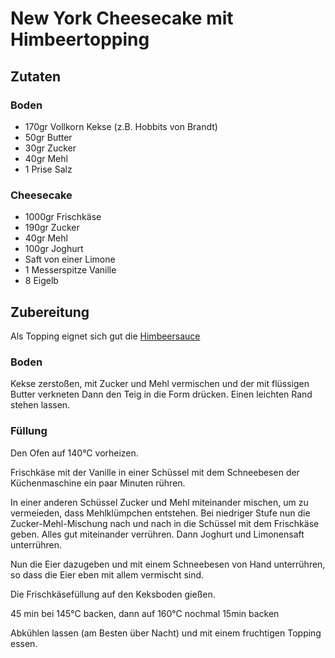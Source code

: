 # New York Cheesecake mit Himbeertopping

## Zutaten

### Boden
- 170gr Vollkorn Kekse (z.B. Hobbits von Brandt)
- 50gr Butter
- 30gr Zucker
- 40gr Mehl
- 1 Prise Salz

### Cheesecake
- 1000gr Frischkäse
- 190gr Zucker
- 40gr Mehl
- 100gr Joghurt
- Saft von einer Limone
- 1 Messerspitze Vanille
- 8 Eigelb

## Zubereitung

Als Topping eignet sich gut die [Himbeersauce](./himbeersauce.md)

### Boden
Kekse zerstoßen, mit Zucker und Mehl vermischen und der mit flüssigen Butter verkneten
Dann den Teig in die Form drücken. Einen leichten Rand stehen lassen.

### Füllung

Den Ofen auf 140°C vorheizen.

Frischkäse mit der Vanille in einer Schüssel mit dem Schneebesen der Küchenmaschine ein paar Minuten rühren.

In einer anderen Schüssel Zucker und Mehl miteinander mischen, um zu vermeieden, dass Mehlklümpchen entstehen. 
Bei niedriger Stufe nun die Zucker-Mehl-Mischung nach und nach in die Schüssel mit dem Frischkäse geben.
Alles gut miteinander verrühren. Dann Joghurt und Limonensaft unterrühren.

Nun die Eier dazugeben und mit einem Schneebesen von Hand unterrühren, so dass die Eier eben mit allem vermischt sind.

Die Frischkäsefüllung auf den Keksboden gießen.

45 min bei 145°C backen, dann auf 160°C nochmal 15min backen

Abkühlen lassen (am Besten über Nacht) und mit einem fruchtigen Topping essen.